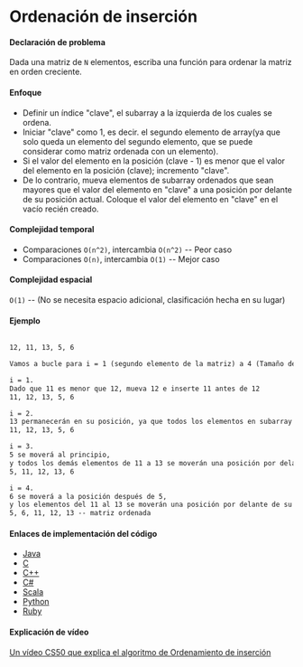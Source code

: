 # Ordenación de inserción

#### Declaración de problema

Dada una matriz de `N` elementos, escriba una función para ordenar la matriz en orden creciente.

#### Enfoque

- Definir un índice "clave", el subarray a la izquierda de los cuales se ordena.
- Iniciar "clave" como 1, es decir. el segundo elemento de array(ya que solo queda un elemento del segundo elemento, que se puede considerar como matriz ordenada con un elemento).
- Si el valor del elemento en la posición (clave - 1) es menor que el valor del elemento en la posición (clave); incremento "clave".
- De lo contrario, mueva elementos de subarray ordenados que sean mayores que el valor del elemento en "clave" a una posición por delante de su posición actual. Coloque el valor del elemento en "clave" en el vacío recién creado.

#### Complejidad temporal 

- Comparaciones `О(n^2)`, intercambia `О(n^2)` -- Peor caso
- Comparaciones `O(n)`, intercambia `O(1)` -- Mejor caso

#### Complejidad espacial

`O(1)` -- (No se necesita espacio adicional, clasificación hecha en su lugar)

#### Ejemplo

```markdown

12, 11, 13, 5, 6

Vamos a bucle para i = 1 (segundo elemento de la matriz) a 4 (Tamaño de la matriz de entrada)

i = 1.
Dado que 11 es menor que 12, mueva 12 e inserte 11 antes de 12
11, 12, 13, 5, 6

i = 2.
13 permanecerán en su posición, ya que todos los elementos en subarray ordenado son menores de 13
11, 12, 13, 5, 6

i = 3.
5 se moverá al principio,
y todos los demás elementos de 11 a 13 se moverán una posición por delante de su posición actual.
5, 11, 12, 13, 6

i = 4.
6 se moverá a la posición después de 5,
y los elementos del 11 al 13 se moverán una posición por delante de su posición actual.
5, 6, 11, 12, 13 -- matriz ordenada
```

#### Enlaces de implementación del código

- [Java](https://github.com/TheAlgorithms/Java/blob/master/src/main/java/com/thealgorithms/sorts/InsertionSort.java)
- [C](https://github.com/TheAlgorithms/C/blob/master/sorting/insertion_sort.c)
- [C++](https://github.com/TheAlgorithms/C-Plus-Plus/blob/master/sorting/insertion_sort.cpp)
- [C#](https://github.com/TheAlgorithms/C-Sharp/blob/master/Algorithms/Sorters/Comparison/InsertionSorter.cs)
- [Scala](https://github.com/TheAlgorithms/Scala/blob/master/src/main/scala/Sort/InsertionSort.scala)
- [Python](https://github.com/TheAlgorithms/Python/blob/master/sorts/insertion_sort.py)
- [Ruby](https://github.com/TheAlgorithms/Ruby/blob/master/sorting/insertion_sort.rb)

#### Explicación de vídeo

[Un vídeo CS50 que explica el algoritmo de Ordenamiento de inserción](https://www.youtube.com/watch?v=DFG-XuyPYUQ)
